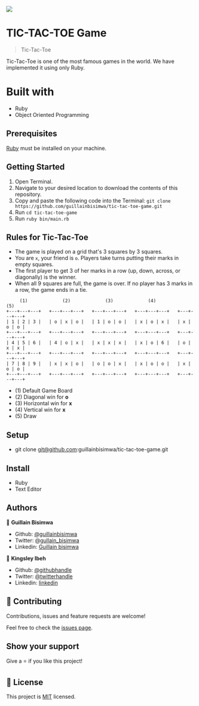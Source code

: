 ![](https://img.shields.io/badge/Microverse-blueviolet)

# TIC-TAC-TOE Game

> Tic-Tac-Toe

Tic-Tac-Toe is one of the most famous games in the world. We have implemented it using only Ruby.

# Built with

- Ruby
- Object Oriented Programming

## Prerequisites

[Ruby](https://www.ruby-lang.org/en/) must be installed on your machine.

## Getting Started

1. Open Terminal.
2. Navigate to your desired location to download the contents of this repository.
3. Copy and paste the following code into the Terminal:
   `git clone https://github.com/guillainbisimwa/tic-tac-toe-game.git`
4. Run `cd tic-tac-toe-game`
5. Run `ruby bin/main.rb`

## Rules for Tic-Tac-Toe

- The game is played on a grid that's 3 squares by 3 squares.
- You are `x`, your friend is `o`. Players take turns putting their marks in empty squares.
- The first player to get 3 of her marks in a row (up, down, across, or diagonally) is the winner.
- When all 9 squares are full, the game is over. If no player has 3 marks in a row, the game ends in a tie.

```
     (1)             (2)             (3)             (4)             (5)
+---+---+---+   +---+---+---+   +---+---+---+   +---+---+---+   +---+---+---+
| 1 | 2 | 3 |   | o | x | o |   | 1 | o | o |   | x | o | x |   | x | o | o |
+---+---+---+   +---+---+---+   +---+---+---+   +---+---+---+   +---+---+---+
| 4 | 5 | 6 |   | 4 | o | x |   | x | x | x |   | x | o | 6 |   | o | x | x |
+---+---+---+   +---+---+---+   +---+---+---+   +---+---+---+   +---+---+---+
| 7 | 8 | 9 |   | x | x | o |   | o | o | x |   | x | o | o |   | x | o | o |
+---+---+---+   +---+---+---+   +---+---+---+   +---+---+---+   +---+---+---+

```
* (1) Default Game Board
* (2) Diagonal win for **o**
* (3) Horizontal win for **x**
* (4) Vertical win for **x**
* (5) Draw

## Setup

- git clone git@github.com:guillainbisimwa/tic-tac-toe-game.git

## Install

- Ruby
- Text Editor

## Authors

👤 **Guillain Bisimwa**

- Github: [@guillainbisimwa](https://github.com/guillainbisimwa)
- Twitter: [@gullain_bisimwa](https://twitter.com/gullain_bisimwa)
- Linkedin: [Guillain bisimwa](https://www.linkedin.com/in/guillain-bisimwa-8a8b7a7b/)

👤 **Kingsley Ibeh**

- Github: [@githubhandle](https://github.com/Kingobaino1)
- Twitter: [@twitterhandle](https://twitter.com/ibehkingso)
- Linkedin: [linkedin](https://www.linkedin.com/in/ibeh-kingsley-obinna-568596177)

## 🤝 Contributing

Contributions, issues and feature requests are welcome!

Feel free to check the [issues page](https://github.com/guillainbisimwa/tic-tac-toe-game/issues).

## Show your support

Give a ⭐️ if you like this project!

## 📝 License

This project is [MIT](./LICENSE) licensed.
